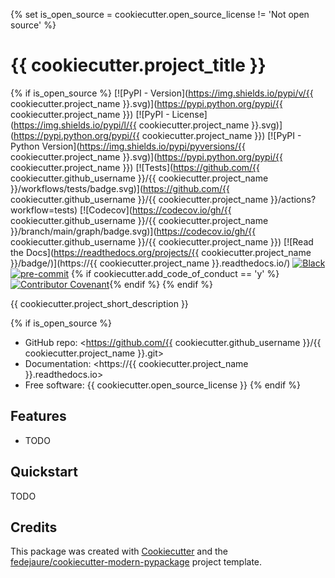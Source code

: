 {% set is_open_source = cookiecutter.open_source_license != 'Not open source' %}
# {{ cookiecutter.project_title }}

{% if is_open_source %}
[![PyPI - Version](https://img.shields.io/pypi/v/{{ cookiecutter.project_name }}.svg)](https://pypi.python.org/pypi/{{ cookiecutter.project_name }})
[![PyPI - License](https://img.shields.io/pypi/l/{{ cookiecutter.project_name }}.svg)](https://pypi.python.org/pypi/{{ cookiecutter.project_name }})
[![PyPI - Python Version](https://img.shields.io/pypi/pyversions/{{ cookiecutter.project_name }}.svg)](https://pypi.python.org/pypi/{{ cookiecutter.project_name }})
[![Tests](https://github.com/{{ cookiecutter.github_username }}/{{ cookiecutter.project_name }}/workflows/tests/badge.svg)](https://github.com/{{ cookiecutter.github_username }}/{{ cookiecutter.project_name }}/actions?workflow=tests)
[![Codecov](https://codecov.io/gh/{{ cookiecutter.github_username }}/{{ cookiecutter.project_name }}/branch/main/graph/badge.svg)](https://codecov.io/gh/{{ cookiecutter.github_username }}/{{ cookiecutter.project_name }})
[![Read the Docs](https://readthedocs.org/projects/{{ cookiecutter.project_name }}/badge/)](https://{{ cookiecutter.project_name }}.readthedocs.io/)
[![Black](https://img.shields.io/badge/code%20style-black-000000.svg)](https://github.com/psf/black)
[![pre-commit](https://img.shields.io/badge/pre--commit-enabled-brightgreen?logo=pre-commit&logoColor=white)](https://github.com/pre-commit/pre-commit)
{% if cookiecutter.add_code_of_conduct == 'y' %}[![Contributor Covenant](https://img.shields.io/badge/Contributor%20Covenant-2.0-4baaaa.svg)](CODE_OF_CONDUCT.md){% endif %}
{% endif %}

{{ cookiecutter.project_short_description }}

{% if is_open_source %}
* GitHub repo: <https://github.com/{{ cookiecutter.github_username }}/{{ cookiecutter.project_name }}.git>
* Documentation: <https://{{ cookiecutter.project_name }}.readthedocs.io>
* Free software: {{ cookiecutter.open_source_license }}
{% endif %}

## Features

* TODO

## Quickstart

TODO

## Credits

This package was created with [Cookiecutter][cookiecutter] and the [fedejaure/cookiecutter-modern-pypackage][cookiecutter-modern-pypackage] project template.

[cookiecutter]: https://github.com/cookiecutter/cookiecutter
[cookiecutter-modern-pypackage]: https://github.com/fedejaure/cookiecutter-modern-pypackage
